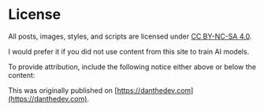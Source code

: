 # License

All posts, images, styles, and scripts are licensed under [CC BY-NC-SA 4.0](https://creativecommons.org/licenses/by-nc-sa/4.0/deed.en).

I would prefer it if you did not use content from this site to train AI models.

To provide attribution, include the following notice either above or below the content:

<aside>

This was originally published on [https://danthedev.com](https://danthedev.com).

</aside>
